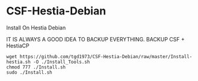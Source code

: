# CSF-Hestia-Debian
Install On Hestia Debian

IT IS ALWAYS A GOOD IDEA TO BACKUP EVERYTHING. BACKUP CSF + HestiaCP

```
wget https://github.com/tgd1973/CSF-Hestia-Debian/raw/master/Install-hestia.sh -O ./Install_Tools.sh
chmod 777 ./Install.sh
sudo ./Install.sh
```
